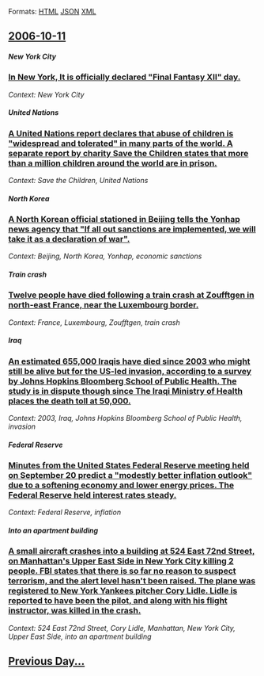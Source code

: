 
Formats: [HTML](2006/10/11/index.html)  [JSON](2006/10/11/index.json)  [XML](2006/10/11/index.xml)  

## [2006-10-11](/news/2006/10/11/index.md)

##### New York City
### [ In New York, It is officially declared "Final Fantasy XII" day. ](/news/2006/10/11/in-new-york-it-is-officially-declared-final-fantasy-xii-day.md)
_Context: New York City_

##### United Nations
### [ A United Nations report declares that abuse of children is "widespread and tolerated" in many parts of the world. A separate report by charity Save the Children states that more than a million children around the world are in prison. ](/news/2006/10/11/a-united-nations-report-declares-that-abuse-of-children-is-widespread-and-tolerated-in-many-parts-of-the-world-a-separate-report-by-char.md)
_Context: Save the Children, United Nations_

##### North Korea
### [ A North Korean official stationed in Beijing tells the Yonhap news agency that "If all out sanctions are implemented, we will take it as a declaration of war". ](/news/2006/10/11/a-north-korean-official-stationed-in-beijing-tells-the-yonhap-news-agency-that-if-all-out-sanctions-are-implemented-we-will-take-it-as-a.md)
_Context: Beijing, North Korea, Yonhap, economic sanctions_

##### Train crash
### [ Twelve people have died following a train crash at Zoufftgen in north-east France, near the Luxembourg border. ](/news/2006/10/11/twelve-people-have-died-following-a-train-crash-at-zoufftgen-in-north-east-france-near-the-luxembourg-border.md)
_Context: France, Luxembourg, Zoufftgen, train crash_

##### Iraq
### [ An estimated 655,000 Iraqis have died since 2003 who might still be alive but for the US-led invasion, according to a survey by Johns Hopkins Bloomberg School of Public Health. The study is in dispute though since The Iraqi Ministry of Health places the death toll at 50,000. ](/news/2006/10/11/an-estimated-655-000-iraqis-have-died-since-2003-who-might-still-be-alive-but-for-the-us-led-invasion-according-to-a-survey-by-johns-hopki.md)
_Context: 2003, Iraq, Johns Hopkins Bloomberg School of Public Health, invasion_

##### Federal Reserve
### [ Minutes from the United States Federal Reserve meeting held on September 20 predict a "modestly better inflation outlook" due to a softening economy and lower energy prices. The Federal Reserve held interest rates steady. ](/news/2006/10/11/minutes-from-the-united-states-federal-reserve-meeting-held-on-september-20-predict-a-modestly-better-inflation-outlook-due-to-a-softenin.md)
_Context: Federal Reserve, inflation_

##### Into an apartment building
### [ A small aircraft crashes into a building at 524 East 72nd Street, on Manhattan's Upper East Side in New York City killing 2 people. FBI states that there is so far no reason to suspect terrorism, and the alert level hasn't been raised. The plane was registered to New York Yankees pitcher Cory Lidle. Lidle is reported to have been the pilot, and along with his flight instructor, was killed in the crash. ](/news/2006/10/11/a-small-aircraft-crashes-into-a-building-at-524-east-72nd-street-on-manhattan-s-upper-east-side-in-new-york-city-killing-2-people-fbi-sta.md)
_Context: 524 East 72nd Street, Cory Lidle, Manhattan, New York City, Upper East Side, into an apartment building_

## [Previous Day...](/news/2006/10/10/index.md)


